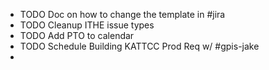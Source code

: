 - TODO Doc on how to change the template in #jira
- TODO Cleanup ITHE issue types
- TODO Add PTO to calendar
- TODO Schedule Building KATTCC Prod Req w/ #gpis-jake
-